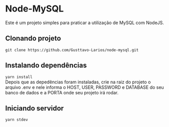 # Node-MySQL

Este é um projeto simples para praticar a utilização de MySQL com NodeJS.

## Clonando projeto

`git clone https://github.com/Gusttavo-Larios/node-mysql.git`

## Instalando dependências

`yarn install`<br>
Depois que as depedências foram instaladas, crie na raiz do projeto o arquivo .env e nele informa o HOST, USER, PASSWORD e DATABASE do seu banco de dados e a PORTA onde seu projeto irá rodar.

## Iniciando servidor

`yarn stdev`
